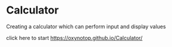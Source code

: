 # Calculator
Creating a calculator which can perform input and display values

click here to start <https://oxynotop.github.io/Calculator/>
